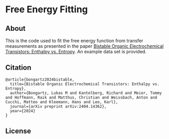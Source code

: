 # Free Energy Fitting

## About

This is the code used to fit the free energy function from transfer measurements as presented in the paper [Bistable Organic Electrochemical Transistors: Enthalpy vs. Entropy](https://arxiv.org/abs/2404.14362). An example data set is provided. 

## Citation

```
@article{bongartz2024bistable,
  title={Bistable Organic Electrochemical Transistors: Enthalpy vs. Entropy},
  author={Bongartz, Lukas M and Kantelberg, Richard and Meier, Tommy and Hoffmann, Raik and Matthus, Christian and Weissbach, Anton and Cucchi, Matteo and Kleemann, Hans and Leo, Karl},
  journal={arXiv preprint arXiv:2404.14362},
  year={2024}
}
```

## License


